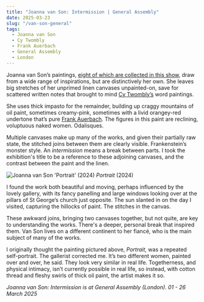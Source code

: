 ```yaml
---
title: "Joanna van Son: Intermission | General Assembly"
date: 2025-03-23
slug: "/van-son-general"
tags:
  - Joanna van Son
  - Cy Twombly
  - Frank Auerbach
  - General Assembly
  - London
---
```


Joanna van Son’s paintings, [eight of which are collected in this show](https://www.generalassemblylondon.com/exhibitions/23-intermission-joanna-van-son/), draw from a wide range of inspirations, but are distinctively her own. She leaves big stretches of her unprimed linen canvases unpainted-on, save for scattered written notes that brought to mind [Cy Twombly’s](https://artangled.com/tags/cy-twombly/) word paintings.

She uses thick impasto for the remainder, building up craggy mountains of oil paint, sometimes creamy-pink, sometimes with a livid orangey-red undertone that’s pure [Frank Auerbach](https://artangled.com/tags/frank-auerbach/). The figures in this paint are reclining, voluptuous naked women. Odalisques.

Multiple canvases make up many of the works, and given their partially raw state, the stitched joins between them are clearly visible. Frankenstein’s monster style. An _intermission_ means a break between parts. I took the exhibition's title to be a reference to these adjoining canvases, and the contrast between the paint and the linen.

![Joanna van Son 'Portrait' (2024)](/van-son-general-1.jpeg)
_Portrait_ (2024)

I found the work both beautiful and moving, perhaps influenced by the lovely gallery, with its fancy panelling and large windows looking over at the pillars of St George’s church just opposite. The sun slanted in on the day I visited, capturing the hillocks of paint. The stitches in the canvas.

These awkward joins, bringing two canvases together, but not quite, are key to understanding the works. There's a deeper, personal break that inspired them. Van Son lives on a different continent to her fiancé, who is the main subject of many of the works.

I originally thought the painting pictured above, _Portrait_, was a repeated self-portrait. The gallerist corrected me. It’s two different women, painted over and over, he said. They look very similar in real life. Togetherness, and physical intimacy, isn’t currently possible in real life, so instead, with cotton thread and fleshy swirls of thick oil paint, the artist makes it so.

_Joanna van Son: Intermission is at General Assembly (London). 01 - 26 March 2025_
